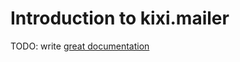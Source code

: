 # Introduction to kixi.mailer

TODO: write [great documentation](http://jacobian.org/writing/what-to-write/)
